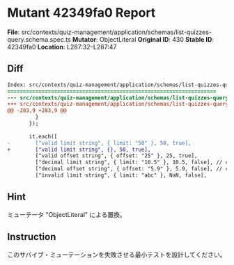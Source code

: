 # Mutant 42349fa0 Report

**File**: src/contexts/quiz-management/application/schemas/list-quizzes-query.schema.spec.ts
**Mutator**: ObjectLiteral
**Original ID**: 430
**Stable ID**: 42349fa0
**Location**: L287:32–L287:47

## Diff

```diff
Index: src/contexts/quiz-management/application/schemas/list-quizzes-query.schema.spec.ts
===================================================================
--- src/contexts/quiz-management/application/schemas/list-quizzes-query.schema.spec.ts	original
+++ src/contexts/quiz-management/application/schemas/list-quizzes-query.schema.spec.ts	mutated #430
@@ -283,9 +283,9 @@
         }
       });
 
       it.each([
-        ["valid limit string", { limit: "50" }, 50, true],
+        ["valid limit string", {}, 50, true],
         ["valid offset string", { offset: "25" }, 25, true],
         ["decimal limit string", { limit: "10.5" }, 10.5, false], // coerces to number but fails int validation
         ["decimal offset string", { offset: "5.9" }, 5.9, false], // coerces to number but fails int validation
         ["invalid limit string", { limit: "abc" }, NaN, false],
```

## Hint

ミューテータ "ObjectLiteral" による置換。

## Instruction

このサバイブ・ミューテーションを失敗させる最小テストを設計してください。
